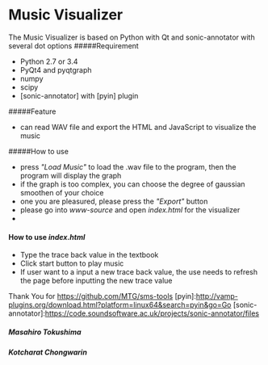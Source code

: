 # Music Visualizer
The Music Visualizer is based on Python with Qt and sonic-annotator with several dot options
#####Requirement
  - Python 2.7 or 3.4
  - PyQt4 and pyqtgraph
  - numpy
  - scipy
  - [sonic-annotator] with [pyin] plugin

#####Feature
- can read WAV file and export the HTML and JavaScript to visualize the music

#####How to use
- press *"Load Music"* to load the .wav file to the program, then the program will display the graph
- if the graph is too complex, you can choose the degree of gaussian smoothen of your choice
- one you are pleasured, please press the *"Export"* button
- please go into *www-source* and open *index.html* for the visualizer
- 

#### How to use *index.html*
-  Type the trace back value in the textbook
-  Click start button to play music 
-  If user want to a input a new trace back value, the use needs to refresh the page before inputting the new trace value 

Thank You for
https://github.com/MTG/sms-tools
[pyin]:http://vamp-plugins.org/download.html?platform=linux64&search=pyin&go=Go
[sonic-annotator]:https://code.soundsoftware.ac.uk/projects/sonic-annotator/files

##### Masahiro Tokushima
##### Kotcharat Chongwarin
